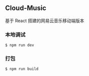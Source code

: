 ## Cloud-Music

基于 React 搭建的网易云音乐移动端版本

### 本地调试

```shell
$ npm run dev
```

### 打包

```shell
$ npm run build
```